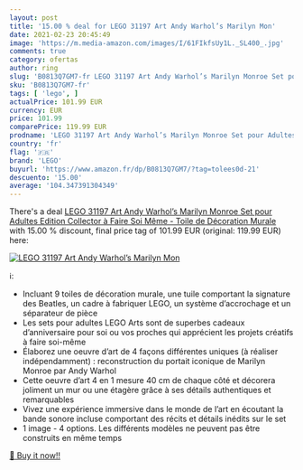```yaml
---
layout: post
title: '15.00 % deal for LEGO 31197 Art Andy Warhol’s Marilyn Mon'
date: 2021-02-23 20:45:49
image: 'https://m.media-amazon.com/images/I/61FIkfsUy1L._SL400_.jpg'
comments: true
category: ofertas
author: ring
slug: 'B0813Q7GM7-fr LEGO 31197 Art Andy Warhol’s Marilyn Monroe Set pour...'
sku: 'B0813Q7GM7-fr'
tags: [ 'lego', ]
actualPrice: 101.99 EUR
currency: EUR
price: 101.99
comparePrice: 119.99 EUR
prodname: 'LEGO 31197 Art Andy Warhol’s Marilyn Monroe Set pour Adultes  Edition Collector à Faire Soi Même - Toile de Décoration Murale'
country: 'fr'
flag: '🇫🇷'
brand: 'LEGO'
buyurl: 'https://www.amazon.fr/dp/B0813Q7GM7/?tag=tolees0d-21'
descuento: '15.00'
average: '104.347391304349'
---
```


There's a deal [LEGO 31197 Art Andy Warhol’s Marilyn Monroe Set pour Adultes  Edition Collector à Faire Soi Même - Toile de Décoration Murale](https://www.amazon.fr/dp/B0813Q7GM7/?tag=tolees0d-21)  with  15.00 % discount, final price tag of  101.99 EUR (original: 119.99 EUR) here:

[![LEGO 31197 Art Andy Warhol’s Marilyn Mon](https://m.media-amazon.com/images/I/61FIkfsUy1L._SL400_.jpg)](https://www.amazon.fr/dp/B0813Q7GM7/?tag=tolees0d-21)

ℹ️:

- Incluant 9 toiles de décoration murale, une tuile comportant la signature des Beatles, un cadre à fabriquer LEGO, un système d’accrochage et un séparateur de pièce
- Les sets pour adultes LEGO Arts sont de superbes cadeaux d’anniversaire pour soi ou vos proches qui apprécient les projets créatifs à faire soi-même
- Élaborez une oeuvre d’art de 4 façons différentes uniques (à réaliser indépendamment) : reconstruction du portait iconique de Marilyn Monroe par Andy Warhol
- Cette oeuvre d’art 4 en 1 mesure 40 cm de chaque côté et décorera joliment un mur ou une étagère grâce à ses détails authentiques et remarquables
- Vivez une expérience immersive dans le monde de l’art en écoutant la bande sonore incluse comportant des récits et détails inédits sur le set
- 1 image - 4 options. Les différents modèles ne peuvent pas être construits en même temps

[🛒 Buy it now!!](https://www.amazon.fr/dp/B0813Q7GM7/?tag=tolees0d-21)
